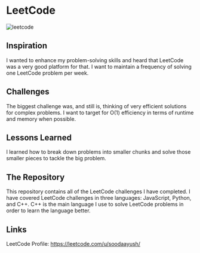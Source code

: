 # LeetCode

![leetcode](https://github.com/user-attachments/assets/27ddf194-43f5-49dd-a4b6-d50504d3dfe8)

## Inspiration

I wanted to enhance my problem-solving skills and heard that LeetCode was a very good platform for that. I want to maintain a frequency of solving one LeetCode problem per week.

## Challenges

The biggest challenge was, and still is, thinking of very efficient solutions for complex problems. I want to target for O(1) efficiency in terms of runtime and memory when possible.

## Lessons Learned

I learned how to break down problems into smaller chunks and solve those smaller pieces to tackle the big problem.

## The Repository

This repository contains all of the LeetCode challenges I have completed. I have covered LeetCode challenges in three languages: JavaScript, Python, and C++. C++ is the main language I use to solve LeetCode problems in order to learn the language better.

## Links

LeetCode Profile: https://leetcode.com/u/soodaayush/
